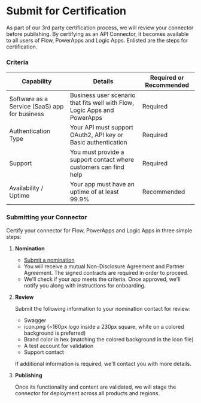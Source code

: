 # Submit for Certification

As part of our 3rd party certification process, we will review your connector before publishing. By certifying as an API Connector, it becomes available to all users of Flow, PowerApps and Logic Apps. Enlisted are the steps for certification.

### Criteria

| Capability | Details | Required or Recommended |
|------------|---------|-------------------------|
| Software as a Service (SaaS) app for business |  Business user scenario that fits well with Flow, Logic Apps and PowerApps | Required |
| Authentication Type | Your API must support OAuth2, API key or Basic authentication | Required |
| Support | You must provide a support contact where customers can find help | Required |
| Availability / Uptime | Your app must have an uptime of at least 99.9% | Recommended |

### Submitting your Connector

Certify your connector for Flow, PowerApps and Logic Apps in three simple steps:

1. **Nomination**
    - [Submit a nomination](https://go.microsoft.com/fwlink/?linkid=848754)
    - You will receive a mutual Non-Disclosure Agreement and Partner Agreement. The signed contracts are required in order to proceed.
    - We'll check if your app meets the criteria. Once approved, we'll notify you along with instructions for onboarding.
    
2. **Review**
    
    Submit the following information to your nomination contact for review:
    - Swagger 
	- icon.png (~160px logo inside a 230px square, white on a colored background is preferred)
	- Brand color in hex (matching the colored background in the icon file)
	- A test account for validation
	- Support contact

    If additional information is required, we'll contact you with more details.

3. **Publishing**

    Once its functionality and content are validated, we will stage the connector for deployment across all products and regions. 